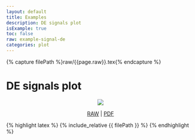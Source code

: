 ```yaml
---
layout: default
title: Examples
description: DE signals plot
isExample: true
toc: false
raw: example-signal-de
categories: plot
---
```

{% capture filePath %}raw/{{page.raw}}.tex{% endcapture %}

# DE signals plot

<p align="center">
<img src="../assets/svg/{{page.raw}}.svg">
</p>

<p align="center">
<a href="{{filePath}}">RAW</a>
|
<a href="../assets/pdf/{{page.raw}}.pdf">PDF</a>
</p>

{% highlight latex %}
{% include_relative {{ filePath }} %}
{% endhighlight %}


